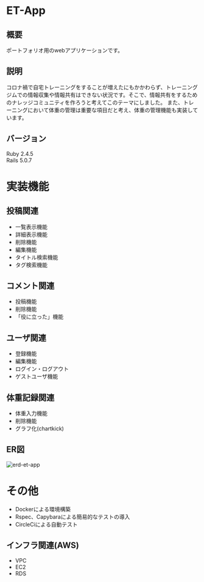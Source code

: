 # ET-App

## 概要
ポートフォリオ用のwebアプリケーションです。

## 説明
コロナ禍で自宅トレーニングをすることが増えたにもかかわらず、トレーニングジムでの情報収集や情報共有はできない状況です。そこで、情報共有をするためのナレッジコミュニティを作ろうと考えてこのテーマにしました。
また、トレーニングにおいて体重の管理は重要な項目だと考え、体重の管理機能も実装しています。

## バージョン
Ruby 2.4.5<br>
Rails 5.0.7

# 実装機能

## 投稿関連
* 一覧表示機能
* 詳細表示機能
* 削除機能
* 編集機能
* タイトル検索機能
* タグ検索機能

## コメント関連
* 投稿機能
* 削除機能
* 「役に立った」機能

## ユーザ関連
* 登録機能
* 編集機能
* ログイン・ログアウト
* ゲストユーザ機能

## 体重記録関連
* 体重入力機能
* 削除機能
* グラフ化(chartkick)

## ER図
![erd-et-app](https://user-images.githubusercontent.com/83485205/131293062-8e2f5300-e485-4a54-a241-bb22e5858a9d.png)

# その他
* Dockerによる環境構築
* Rspec、Capybaraによる簡易的なテストの導入
* CircleCiによる自動テスト
## インフラ関連(AWS)
* VPC
* EC2
* RDS

